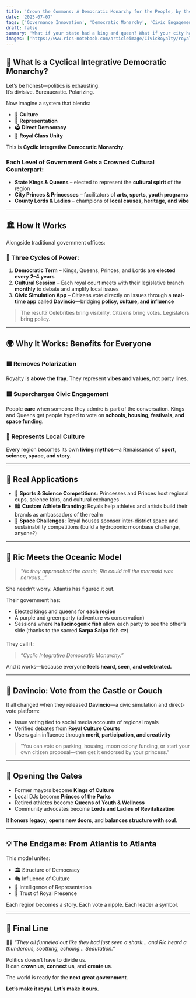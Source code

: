 ```yaml
---
title: 'Crown the Commons: A Democratic Monarchy for the People, by the People 👑🌊📜'
date: '2025-07-07'
tags: ['Governance Innovation', 'Democratic Monarchy', 'Civic Engagement', 'Local Government', 'Cultural Renaissance']
draft: false
summary: 'What if your state had a king and queen? What if your city had a prince or princess? Imagine a government where royalty is elected, celebrity becomes civic service, and every region becomes a cultural kingdom with real voting power. Welcome to the Cyclical Integrative Democratic Monarchy—where democracy and monarchy unite for the greatest government ever conceived.'
images: ['https://www.rics-notebook.com/articleimage/CivicRoyalty/royalhousecouncil.webp']
---
```


## 👑 What Is a Cyclical Integrative Democratic Monarchy?

Let’s be honest—politics is exhausting.  
It’s divisive. Bureaucratic. Polarizing.

Now imagine a system that blends:
- 🎨 **Culture**  
- 🧠 **Representation**  
- 🗳️ **Direct Democracy**  
- 👑 **Royal Class Unity**

This is **Cyclic Integrative Democratic Monarchy**.

### Each Level of Government Gets a Crowned Cultural Counterpart:
- **State Kings & Queens** – elected to represent the **cultural spirit** of the region  
- **City Princes & Princesses** – facilitators of **arts, sports, youth programs**  
- **County Lords & Ladies** – champions of **local causes, heritage, and vibe**

---

## 🏛️ How It Works

Alongside traditional government offices:

### 🔁 Three Cycles of Power:
1. **Democratic Term** – Kings, Queens, Princes, and Lords are **elected every 2–4 years**  
2. **Cultural Session** – Each royal court meets with their legislative branch **monthly** to debate and amplify local issues  
3. **Civic Simulation App** – Citizens vote directly on issues through a **real-time app** called **Davincio**—bridging **policy, culture, and influence**

> The result? Celebrities bring visibility. Citizens bring votes. Legislators bring policy.

---

## 🌍 Why It Works: Benefits for Everyone

### 🟦 Removes Polarization
Royalty is **above the fray**. They represent **vibes and values**, not party lines.

### 🟥 Supercharges Civic Engagement
People **care** when someone they admire is part of the conversation. Kings and Queens get people hyped to vote on **schools, housing, festivals, and space funding**.

### 🧬 Represents Local Culture
Every region becomes its own **living mythos**—a Renaissance of **sport, science, space, and story**.

---

## 🤝 Real Applications

- 🎽 **Sports & Science Competitions**: Princesses and Princes host regional cups, science fairs, and cultural exchanges  
- 🏙️ **Custom Athlete Branding**: Royals help athletes and artists build their brands as ambassadors of the realm  
- 🚀 **Space Challenges**: Royal houses sponsor inter-district space and sustainability competitions (build a hydroponic moonbase challenge, anyone?)

---

## 🐚 Ric Meets the Oceanic Model

> *"As they approached the castle, Ric could tell the mermaid was nervous..."*

She needn’t worry. Atlantis has figured it out.

Their government has:
- Elected kings and queens for **each region**
- A purple and green party (adventure vs conservation)
- Sessions where **hallucinogenic fish** allow each party to see the other’s side (thanks to the sacred **Sarpa Salpa** fish 🐟)

They call it:
> *“Cyclic Integrative Democratic Monarchy.”*

And it works—because everyone **feels heard, seen, and celebrated.**

---

## 📱 Davincio: Vote from the Castle or Couch

It all changed when they released **Davincio**—a civic simulation and direct-vote platform:

- Issue voting tied to social media accounts of regional royals  
- Verified debates from **Royal Culture Courts**  
- Users gain influence through **merit, participation, and creativity**

> “You can vote on parking, housing, moon colony funding, or start your own citizen proposal—then get it endorsed by your princess.”

---

## 🔐 Opening the Gates

- Former mayors become **Kings of Culture**  
- Local DJs become **Princes of the Parks**  
- Retired athletes become **Queens of Youth & Wellness**  
- Community advocates become **Lords and Ladies of Revitalization**

It **honors legacy**, **opens new doors**, and **balances structure with soul**.

---

## 💡 The Endgame: From Atlantis to Atlanta

This model unites:
- 🏛️ Structure of Democracy  
- 🎭 Influence of Culture  
- 🧠 Intelligence of Representation  
- 🤲 Trust of Royal Presence

Each region becomes a story. Each vote a ripple. Each leader a symbol.

---

## 🌊 Final Line

🦀👑 *“They all funneled out like they had just seen a shark… and Ric heard a thunderous, soothing, echoing... Seautation.”*

Politics doesn’t have to divide us.  
It can **crown us**, **connect us**, and **create us**.

The world is ready for the **next great government**.

**Let’s make it royal. Let’s make it ours.**
